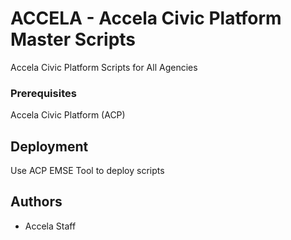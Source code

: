 # ACCELA - Accela Civic Platform Master Scripts

Accela Civic Platform Scripts for All Agencies

### Prerequisites

Accela Civic Platform (ACP)

## Deployment

Use ACP EMSE Tool to deploy scripts

## Authors

* Accela Staff
